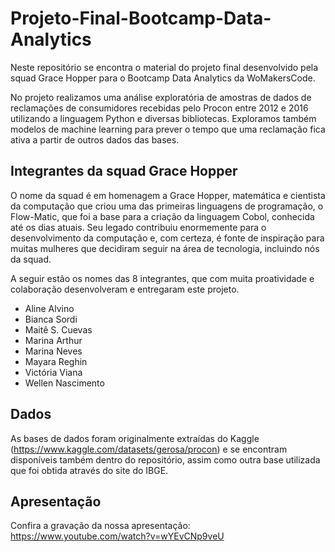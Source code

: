 # Projeto-Final-Bootcamp-Data-Analytics

Neste repositório se encontra o material do projeto final desenvolvido pela squad Grace Hopper para o Bootcamp Data Analytics da WoMakersCode.

No projeto realizamos uma análise exploratória de amostras de dados de reclamações de consumidores recebidas pelo Procon entre 2012 e 2016 utilizando a linguagem Python e diversas bibliotecas. Exploramos também modelos de machine learning para prever o tempo que uma reclamação fica ativa a partir de outros dados das bases.

## Integrantes da squad Grace Hopper

O nome da squad é em homenagem a Grace Hopper, matemática e cientista da computação que criou uma das primeiras linguagens de programação, o Flow-Matic, que foi a base para a criação da linguagem Cobol, conhecida até os dias atuais. Seu legado contribuiu enormemente para o desenvolvimento da computação e, com certeza, é fonte de inspiração para muitas mulheres que decidiram seguir na área de tecnologia, incluindo nós da squad.

A seguir estão os nomes das 8 integrantes, que com muita proatividade e colaboração desenvolveram e entregaram este projeto.

*   Aline Alvino
*   Bianca Sordi
*   Maitê S. Cuevas
*   Marina Arthur
*   Marina Neves
*   Mayara Reghin
*   Victória Viana
*   Wellen Nascimento

## Dados 

As bases de dados foram originalmente extraídas do Kaggle (https://www.kaggle.com/datasets/gerosa/procon) e se encontram disponíveis também dentro do repositório, assim como outra base utilizada que foi obtida através do site do IBGE.


## Apresentação

Confira a gravação da nossa apresentação: https://www.youtube.com/watch?v=wYEvCNp9veU
